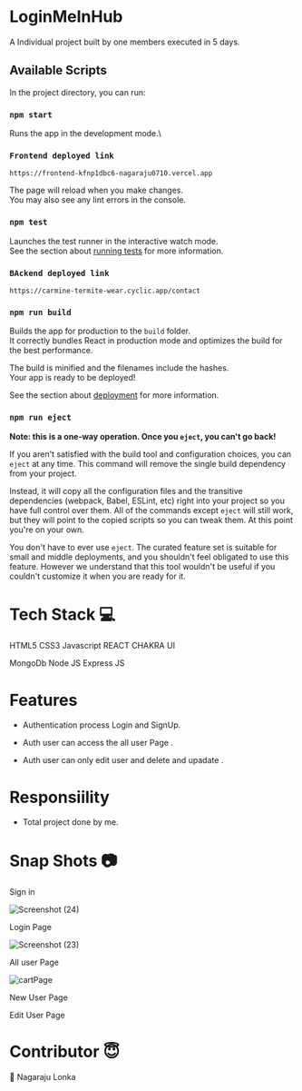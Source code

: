 # LoginMeInHub



A Individual project built by one members executed in 5 days.


## Available Scripts

In the project directory, you can run:

### `npm start`

Runs the app in the development mode.\

### `Frontend deployed link`

`https://frontend-kfnp1dbc6-nagaraju0710.vercel.app `


The page will reload when you make changes.\
You may also see any lint errors in the console.

### `npm test`

Launches the test runner in the interactive watch mode.\
See the section about [running tests](https://facebook.github.io/create-react-app/docs/running-tests) for more information.

### `BAckend deployed link`

`https://carmine-termite-wear.cyclic.app/contact`

### `npm run build`

Builds the app for production to the `build` folder.\
It correctly bundles React in production mode and optimizes the build for the best performance.

The build is minified and the filenames include the hashes.\
Your app is ready to be deployed!

See the section about [deployment](https://facebook.github.io/create-react-app/docs/deployment) for more information.

### `npm run eject`

**Note: this is a one-way operation. Once you `eject`, you can't go back!**

If you aren't satisfied with the build tool and configuration choices, you can `eject` at any time. This command will remove the single build dependency from your project.

Instead, it will copy all the configuration files and the transitive dependencies (webpack, Babel, ESLint, etc) right into your project so you have full control over them. All of the commands except `eject` will still work, but they will point to the copied scripts so you can tweak them. At this point you're on your own.

You don't have to ever use `eject`. The curated feature set is suitable for small and middle deployments, and you shouldn't feel obligated to use this feature. However we understand that this tool wouldn't be useful if you couldn't customize it when you are ready for it.


# Tech Stack 💻
HTML5
CSS3
Javascript
REACT
CHAKRA UI

MongoDb
Node JS
Express JS

# Features

- Authentication process Login and SignUp.

- Auth user can access the all user Page .

- Auth user can only edit user and delete and upadate  .

# Responsiility
- Total project done by me.

# Snap Shots 📷

Sign in

![Screenshot (24)](https://github.com/Nagaraju0710/LoginMeInHub/assets/112071699/69b861c9-46ef-4c72-a441-cb9bdbaca080)


Login Page

![Screenshot (23)](https://github.com/Nagaraju0710/LoginMeInHub/assets/112071699/bd5c6130-8fa9-4d8e-9a0e-8707265e349b)




All user Page

![cartPage](https://i.postimg.cc/fyzXpQRn/Cart.png)

New User Page



Edit User Page



# Contributor 😇
👤 Nagaraju Lonka





